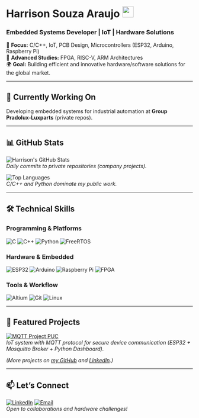 # Harrison Souza Araujo <img src="https://img.icons8.com/color/48/000000/microchip.png" width="30"/>

### **Embedded Systems Developer | IoT | Hardware Solutions**

🚀 **Focus:** C/C++, IoT, PCB Design, Microcontrollers (ESP32, Arduino, Raspberry Pi)  
📖 **Advanced Studies:** FPGA, RISC-V, ARM Architectures  
🌍 **Goal:** Building efficient and innovative hardware/software solutions for the global market.  

---

## 🔧 **Currently Working On**  
Developing embedded systems for industrial automation at **Group Pradolux-Luxparts** (private repos).  

---

## 📊 **GitHub Stats**  
![Harrison's GitHub Stats](https://github-readme-stats.vercel.app/api?username=HarrisonSouza&show_icons=true&theme=dark&hide_border=true&count_private=true&include_all_commits=true&hide=issues)  
*Daily commits to private repositories (company projects).*  

![Top Languages](https://github-readme-stats.vercel.app/api/top-langs/?username=HarrisonSouza&layout=compact&theme=dark&hide_border=true&langs_count=5&hide=HTML,JavaScript,CSS)  
*C/C++ and Python dominate my public work.*  

---

## 🛠 **Technical Skills**  
### **Programming & Platforms**  
![C](https://img.shields.io/badge/C-00599C?style=flat&logo=c&logoColor=white)
![C++](https://img.shields.io/badge/C++-00599C?style=flat&logo=c%2B%2B&logoColor=white)
![Python](https://img.shields.io/badge/Python-3776AB?style=flat&logo=python&logoColor=white)
![FreeRTOS](https://img.shields.io/badge/FreeRTOS-3A3A3A?style=flat&logo=freertos&logoColor=white)  

### **Hardware & Embedded**  
![ESP32](https://img.shields.io/badge/ESP32-000000?style=flat&logo=espressif&logoColor=white)
![Arduino](https://img.shields.io/badge/Arduino-00979D?style=flat&logo=arduino&logoColor=white)
![Raspberry Pi](https://img.shields.io/badge/Raspberry%20Pi-A22846?style=flat&logo=raspberrypi&logoColor=white)
![FPGA](https://img.shields.io/badge/FPGA-FF6600?style=flat&logo=xilinx&logoColor=white)  

### **Tools & Workflow**  
![Altium](https://img.shields.io/badge/Altium-8A2BE2?style=flat&logo=altiumdesigner&logoColor=white)
![Git](https://img.shields.io/badge/Git-F05032?style=flat&logo=git&logoColor=white)
![Linux](https://img.shields.io/badge/Linux-FCC624?style=flat&logo=linux&logoColor=black)  

---

## 🌟 **Featured Projects**  
[![MQTT Project PUC](https://github-readme-stats.vercel.app/api/pin/?username=Harrison2415&repo=MQTT_Project_PUC&theme=dark)](https://github.com/Harrison2415/MQTT_Project_PUC)  
*IoT system with MQTT protocol for secure device communication (ESP32 + Mosquitto Broker + Python Dashboard).*  

*(More projects on [my GitHub](https://github.com/HarrisonSouza) and [LinkedIn](https://www.linkedin.com/in/harrisonsouzaaraujo/).)*  

---

## 📫 **Let’s Connect**  
[![LinkedIn](https://img.shields.io/badge/LinkedIn-0077B5?style=flat&logo=linkedin&logoColor=white)](https://www.linkedin.com/in/harrisonsouzaaraujo/)
[![Email](https://img.shields.io/badge/Email-D14836?style=flat&logo=gmail&logoColor=white)](mailto:harrison1557@gmail.com)  
*Open to collaborations and hardware challenges!*  
